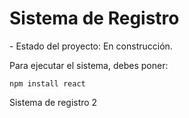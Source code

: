 <h1> Sistema de Registro </h1>
- Estado del proyecto: En construcción.

Para ejecutar el sistema, debes poner:

```npm install react```

Sistema de registro 2

